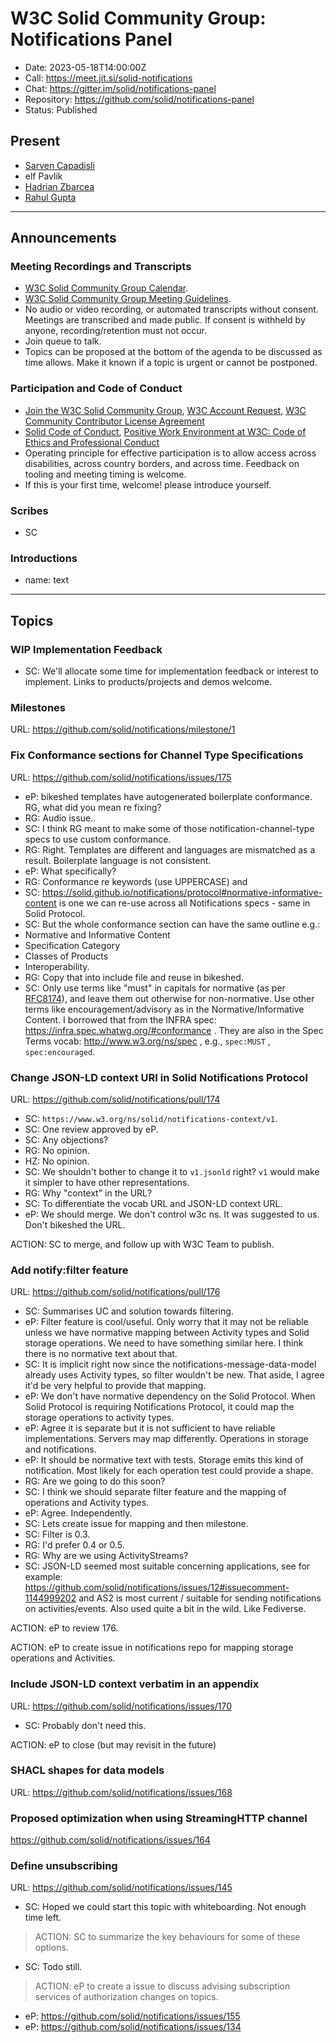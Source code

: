 # W3C Solid Community Group: Notifications Panel

* Date: 2023-05-18T14:00:00Z
* Call: https://meet.jit.si/solid-notifications
* Chat: https://gitter.im/solid/notifications-panel
* Repository: https://github.com/solid/notifications-panel
* Status: Published


## Present
* [Sarven Capadisli](https://csarven.ca/#i)
* elf Pavlik
* [Hadrian Zbarcea](https://hadrian.solidcommunity.net/profile/card#me)
* [Rahul Gupta](https://cxres.pages.dev)

---

## Announcements

### Meeting Recordings and Transcripts
* [W3C Solid Community Group Calendar](https://www.w3.org/groups/cg/solid/calendar).
* [W3C Solid Community Group Meeting Guidelines](https://github.com/solid/specification/blob/main/meetings/README.md).
* No audio or video recording, or automated transcripts without consent. Meetings are transcribed and made public. If consent is withheld by anyone, recording/retention must not occur.
* Join queue to talk.
* Topics can be proposed at the bottom of the agenda to be discussed as time allows. Make it known if a topic is urgent or cannot be postponed.


### Participation and Code of Conduct
* [Join the W3C Solid Community Group](https://www.w3.org/community/solid/join), [W3C Account Request](http://www.w3.org/accounts/request), [W3C Community Contributor License Agreement](https://www.w3.org/community/about/agreements/cla/)
* [Solid Code of Conduct](https://github.com/solid/process/blob/main/code-of-conduct.md), [Positive Work Environment at W3C: Code of Ethics and Professional Conduct](https://www.w3.org/Consortium/cepc/)
* Operating principle for effective participation is to allow access across disabilities, across country borders, and across time. Feedback on tooling and meeting timing is welcome.
* If this is your first time, welcome! please introduce yourself.


### Scribes
* SC


### Introductions
* name: text

---

## Topics


### WIP Implementation Feedback
* SC: We'll allocate some time for implementation feedback or interest to implement. Links to products/projects and demos welcome.


### Milestones
URL: https://github.com/solid/notifications/milestone/1


### Fix Conformance sections for Channel Type Specifications
URL: https://github.com/solid/notifications/issues/175

* eP: bikeshed templates have autogenerated boilerplate conformance. RG, what did you mean re fixing?
* RG: Audio issue..
* SC: I think RG meant to make some of those notification-channel-type specs to use custom conformance.
* RG: Right. Templates are different and languages are mismatched as a result. Boilerplate language is not consistent.
* eP: What specifically?
* RG: Conformance re keywords (use UPPERCASE) and
* SC: https://solid.github.io/notifications/protocol#normative-informative-content is one we can re-use across all Notifications specs - same in Solid Protocol.
* SC: But the whole conformance section can have the same outline e.g.:
 * Normative and Informative Content
 * Specification Category
 * Classes of Products
 * Interoperability.
* RG: Copy that into include file and reuse in bikeshed.
* SC: Only use terms like "must" in capitals for normative (as per [RFC8174](https://datatracker.ietf.org/doc/html/rfc8174)), and leave them out otherwise for non-normative. Use other terms like encouragement/advisory as in the Normative/Informative Content. I borrowed that from the INFRA spec: https://infra.spec.whatwg.org/#conformance . They are also in the Spec Terms vocab: http://www.w3.org/ns/spec , e.g., `spec:MUST` , `spec:encouraged`. 


### Change JSON-LD context URI in Solid Notifications Protocol
URL: https://github.com/solid/notifications/pull/174

* SC: `https://www.w3.org/ns/solid/notifications-context/v1`.
* SC: One review approved by eP.
* SC: Any objections?
* RG: No opinion.
* HZ: No opinion.
* SC: We shouldn't bother to change it to `v1.jsonld` right? `v1` would make it simpler to have other representations.
* RG: Why "context" in the URL?
* SC: To differentiate the vocab URL and JSON-LD context URL.
* eP: We should merge. We don't control w3c ns. It was suggested to us. Don't bikeshed the URL.

ACTION: SC to merge, and follow up with W3C Team to publish.


### Add notify:filter feature
URL: https://github.com/solid/notifications/pull/176

* SC: Summarises UC and solution towards filtering.
* eP: Filter feature is cool/useful. Only worry that it may not be reliable unless we have normative mapping between Activity types and Solid storage operations. We need to have something similar here. I think there is no normative text about that.
* SC: It is implicit right now since the notifications-message-data-model already uses Activity types, so filter wouldn't be new. That aside, I agree it'd be very helpful to provide that mapping.
* eP: We don't have normative dependency on the Solid Protocol. When Solid Protocol is requiring Notifications Protocol, it could map the storage operations to activity types.
* eP: Agree it is separate but it is not sufficient to have reliable implementations. Servers may map differently. Operations in storage and notifications.
* eP: It should be normative text with tests. Storage emits this kind of notification. Most likely for each operation test could provide a shape.
* RG: Are we going to do this soon?
* SC: I think we should separate filter feature and the mapping of operations and Activity types.
* eP: Agree. Independently.
* SC: Lets create issue for mapping and then milestone.
* SC: Filter is 0.3.
* RG: I'd prefer 0.4 or 0.5.
* RG: Why are we using ActivityStreams? 
* SC: JSON-LD seemed most suitable concerning applications, see for example: https://github.com/solid/notifications/issues/12#issuecomment-1144999202 and AS2 is most current / suitable for sending notifications on activities/events. Also used quite a bit in the wild. Like Fediverse.

ACTION: eP to review 176.

ACTION: eP to create issue in notifications repo for mapping storage operations and Activities.


### Include JSON-LD context verbatim in an appendix
URL: https://github.com/solid/notifications/issues/170

* SC: Probably don't need this.

ACTION: eP to close (but may revisit in the future)



### SHACL shapes for data models
URL: https://github.com/solid/notifications/issues/168


### Proposed optimization when using StreamingHTTP channel
https://github.com/solid/notifications/issues/164



### Define unsubscribing
URL: https://github.com/solid/notifications/issues/145

* SC: Hoped we could start this topic with whiteboarding. Not enough time left.

>ACTION: SC to summarize the key behaviours for some of these options.

* SC: Todo still.

>ACTION: eP to create a issue to discuss advising subscription services of authorization changes on topics.

* eP: https://github.com/solid/notifications/issues/155
* eP: https://github.com/solid/notifications/issues/134
